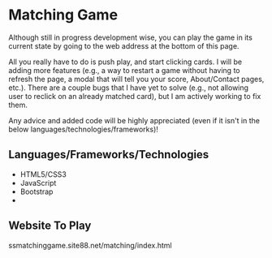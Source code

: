 # Matching Game
Although still in progress development wise, you can play the game in its current state by going to the web address at the bottom of this page.

All you really have to do is push play, and start clicking cards. I will be adding more features (e.g., a way to restart a game without
having to refresh the page, a modal that will tell you your score, About/Contact pages, etc.).
There are a couple bugs that I have yet to solve (e.g., not allowing user to reclick on an already matched card), but I am actively working to fix them.

Any advice and added code will be highly appreciated (even if it isn't in the below languages/technologies/frameworks)!

## Languages/Frameworks/Technologies
* HTML5/CSS3
* JavaScript
* Bootstrap
* 
## Website To Play
ssmatchinggame.site88.net/matching/index.html
